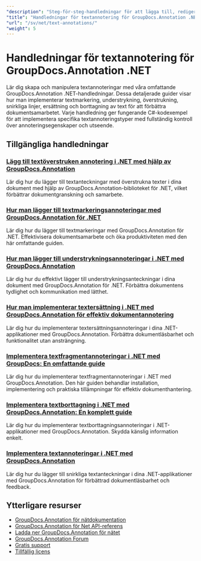 ```yaml
---
"description": "Steg-för-steg-handledningar för att lägga till, redigera och hantera textanteckningar i dokument med GroupDocs.Annotation för .NET."
"title": "Handledningar för textannotering för GroupDocs.Annotation .NET"
"url": "/sv/net/text-annotations/"
"weight": 5
---
```


# Handledningar för textannotering för GroupDocs.Annotation .NET

Lär dig skapa och manipulera textannoteringar med våra omfattande GroupDocs.Annotation .NET-handledningar. Dessa detaljerade guider visar hur man implementerar textmarkering, understrykning, överstrukning, snirkliga linjer, ersättning och borttagning av text för att förbättra dokumentsamarbetet. Varje handledning ger fungerande C#-kodexempel för att implementera specifika textannoteringstyper med fullständig kontroll över annoteringsegenskaper och utseende.

## Tillgängliga handledningar

### [Lägg till textöverstruken annotering i .NET med hjälp av GroupDocs.Annotation](./add-text-strikeout-annotation-dotnet-groupdocs/)
Lär dig hur du lägger till textanteckningar med överstrukna texter i dina dokument med hjälp av GroupDocs.Annotation-biblioteket för .NET, vilket förbättrar dokumentgranskning och samarbete.

### [Hur man lägger till textmarkeringsannoteringar med GroupDocs.Annotation för .NET](./groupdocs-annotation-net-text-highlight/)
Lär dig hur du lägger till textmarkeringar med GroupDocs.Annotation för .NET. Effektivisera dokumentsamarbete och öka produktiviteten med den här omfattande guiden.

### [Hur man lägger till understrykningsannoteringar i .NET med GroupDocs.Annotation](./add-underline-annotations-dotnet-groupdocs/)
Lär dig hur du effektivt lägger till understrykningsanteckningar i dina dokument med GroupDocs.Annotation för .NET. Förbättra dokumentens tydlighet och kommunikation med lätthet.

### [Hur man implementerar textersättning i .NET med GroupDocs.Annotation för effektiv dokumentannotering](./implement-text-replacement-net-groupdocs-annotation/)
Lär dig hur du implementerar textersättningsannoteringar i dina .NET-applikationer med GroupDocs.Annotation. Förbättra dokumentläsbarhet och funktionalitet utan ansträngning.

### [Implementera textfragmentannoteringar i .NET med GroupDocs: En omfattande guide](./implement-text-fragment-annotations-net-groupdocs/)
Lär dig hur du implementerar textfragmentannoteringar i .NET med GroupDocs.Annotation. Den här guiden behandlar installation, implementering och praktiska tillämpningar för effektiv dokumenthantering.

### [Implementera textborttagning i .NET med GroupDocs.Annotation: En komplett guide](./implement-text-redaction-dotnet-groupdocs-annotation/)
Lär dig hur du implementerar textborttagningsannoteringar i .NET-applikationer med GroupDocs.Annotation. Skydda känslig information enkelt.

### [Implementera textannoteringar i .NET med GroupDocs.Annotation](./implement-squiggly-annotations-net-groupdocs/)
Lär dig hur du lägger till snirkliga textanteckningar i dina .NET-applikationer med GroupDocs.Annotation för förbättrad dokumentläsbarhet och feedback.

## Ytterligare resurser

- [GroupDocs.Annotation för nätdokumentation](https://docs.groupdocs.com/annotation/net/)
- [GroupDocs.Annotation för Net API-referens](https://reference.groupdocs.com/annotation/net/)
- [Ladda ner GroupDocs.Annotation för nätet](https://releases.groupdocs.com/annotation/net/)
- [GroupDocs.Annotation Forum](https://forum.groupdocs.com/c/annotation)
- [Gratis support](https://forum.groupdocs.com/)
- [Tillfällig licens](https://purchase.groupdocs.com/temporary-license/)